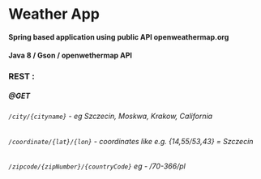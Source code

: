 # Weather App

#### Spring based application using public API openweathermap.org

#### Java 8 / Gson / openwethermap API

### REST :

##### @GET

###### `/city/{cityname}` - eg Szczecin, Moskwa, Krakow, California


###### `/coordinate/{lat}/{lon}` - coordinates like e.g. {14,55/53,43} = Szczecin 


###### `/zipcode/{zipNumber}/{countryCode}` eg - /70-366/pl
